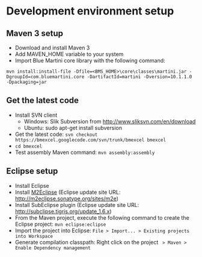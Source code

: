 # Development environment setup #

## Maven 3 setup ##
  * Download and install Maven 3
  * Add MAVEN\_HOME variable to your system
  * Import Blue Martini core library with the following command:
```
mvn install:install-file -Dfile=<BMS_HOME>\core\classes\martini.jar -DgroupId=com.bluemartini.core -DartifactId=martini -Dversion=10.1.1.0 -Dpackaging=jar
```

## Get the latest code ##
  * Install SVN client
    * Windows: Slik Subversion from http://www.sliksvn.com/en/download
    * Ubuntu: sudo apt-get install subversion
  * Get the latest code: `svn checkout https://bmexcel.googlecode.com/svn/trunk/bmexcel bmexcel`
  * `cd bmexcel`
  * Test assembly Maven command: `mvn assembly:assembly`

## Eclipse setup ##
  * Install Eclipse
  * Install [M2Eclipse](http://m2eclipse.sonatype.org) (Eclipse update site URL: http://m2eclipse.sonatype.org/sites/m2e)
  * Install SubEclipse plugin (Eclipse update site URL: http://subclipse.tigris.org/update_1.6.x)
  * From the Maven project, execute the following command to create the Eclipse project: `mvn eclipse:eclipse`
  * Import the project into Eclipse: `File > Import... > Existing projects into Workspace`
  * Generate compilation classpath: Right click on the project ` > Maven > Enable Dependency management`